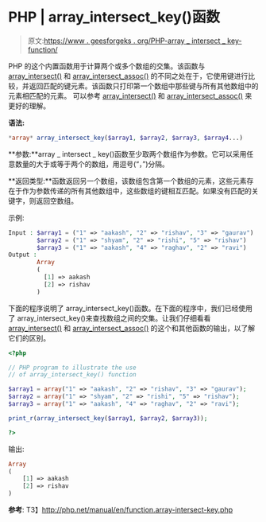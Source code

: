 # PHP | array_intersect_key()函数

> 原文:[https://www . geesforgeks . org/PHP-array _ intersect _ key-function/](https://www.geeksforgeeks.org/php-array_intersect_key-function/)

PHP 的这个内置函数用于计算两个或多个数组的交集。该函数与 [array_intersect()](https://www.geeksforgeeks.org/php-array_intersect-function/) 和 [array_intersect_assoc()](https://www.geeksforgeeks.org/php-array_intersect_assoc-function/) 的不同之处在于，它使用键进行比较，并返回匹配的键元素。该函数只打印第一个数组中那些键与所有其他数组中的元素相匹配的元素。
可以参考 [array_intersect()](https://www.geeksforgeeks.org/php-array_intersect-function/) 和 [array_intersect_assoc()](https://www.geeksforgeeks.org/php-array_intersect_assoc-function/) 来更好的理解。

**语法:**

```php
*array* array_intersect_key($array1, $array2, $array3, $array4...)

```

**参数:**array _ intersect _ key()函数至少取两个数组作为参数。它可以采用任意数量的大于或等于两个的数组，用逗号(“，”)分隔。

**返回类型:**函数返回另一个数组，该数组包含第一个数组的元素，这些元素存在于作为参数传递的所有其他数组中，这些数组的键相互匹配。如果没有匹配的关键字，则返回空数组。

示例:

```php
Input : $array1 = ("1" => "aakash", "2" => "rishav", "3" => "gaurav")
        $array2 = ("1" => "shyam", "2" => "rishi", "5" => "rishav")
        $array3 = ("1" => "aakash", "4" => "raghav", "2" => "ravi")
Output :
        Array
        (
          [1] => aakash
          [2] => rishav
        )

```

下面的程序说明了 array_intersect_key()函数。在下面的程序中，我们已经使用了 array_intersect_key()来查找数组之间的交集。让我们仔细看看 [array_intersect()](https://www.geeksforgeeks.org/php-array_intersect-function/) 和 [array_intersect_assoc()](https://www.geeksforgeeks.org/php-array_intersect_assoc-function/) 的这个和其他函数的输出，以了解它们的区别。

```php
<?php

// PHP program to illustrate the use 
// of array_intersect_key() function

$array1 = array("1" => "aakash", "2" => "rishav", "3" => "gaurav");
$array2 = array("1" => "shyam", "2" => "rishi", "5" => "rishav");
$array3 = array("1" => "aakash", "4" => "raghav", "2" => "ravi");

print_r(array_intersect_key($array1, $array2, $array3));

?>
```

输出:

```php
Array
(
    [1] => aakash
    [2] => rishav
)
```

**参考**:
T3】http://php.net/manual/en/function.array-intersect-key.php